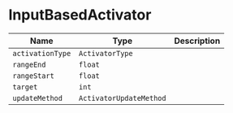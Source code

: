 # InputBasedActivator

|Name|Type|Description|
|--|--|--|
|`activationType`|`ActivatorType`||
|`rangeEnd`|`float`||
|`rangeStart`|`float`||
|`target`|`int`||
|`updateMethod`|`ActivatorUpdateMethod`||
